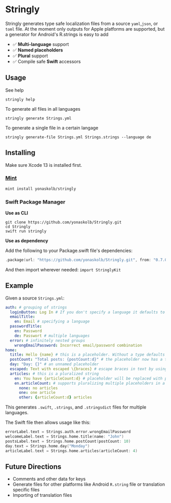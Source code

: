 # Stringly

Stringly generates type safe localization files from a source `yaml`,`json`, or `toml` file. At the moment only outputs for Apple platforms are supported, but a generator for Android's R.strings is easy to add

- ✅ **Multi-language** support
- ✅ **Named placeholders**
- ✅ **Plural** support
- ✅ Compile safe **Swift** accessors

## Usage

See help
```
stringly help
```
To generate all files in all languages
```
stringly generate Strings.yml
```
To generate a single file in a certain langage
```
stringly generate-file Strings.yml Strings.strings --language de
```

## Installing

Make sure Xcode 13 is installed first.

### [Mint](https://github.com/yonaskolb/mint)
```sh
mint install yonaskolb/stringly
```

### Swift Package Manager

**Use as CLI**

```shell
git clone https://github.com/yonaskolb/Stringly.git
cd Stringly
swift run stringly
```

**Use as dependency**

Add the following to your Package.swift file's dependencies:

```swift
.package(url: "https://github.com/yonaskolb/Stringly.git", from: "0.7.0"),
```

And then import wherever needed: `import StringlyKit`

## Example

Given a source `Strings.yml`:
```yml
auth: # grouping of strings
  loginButton: Log In # If you don't specify a language it defaults to a base language
  emailTitle:
    en: Email # specifying a language
  passwordTitle: 
    en: Password
    de: Passwort # multiple languages
  error: # infinitely nested groups
    wrongEmailPassword: Incorrect email/password combination
home:
  title: Hello {name} # this is a placeholder. Without a type defaults to %@ on apple platforms
  postCount: "Total posts: {postCount:d}" # the placeholder now has a type %d
  day: "Day: {}" # an unnamed placeholder
  escaped: Text with escaped \{braces} # escape braces in text by using \{
  articles: # this is a pluralized string
    en: You have {articleCount:d} # placeholder will be replaced with pluralization
    en.articleCount: # supports pluralizing multiple placeholders in a single string
      none: no articles
      one: one article
      other: {articleCount:d} articles
```

This generates `.swift`, `.strings`, and `.stringsdict` files for multiple languages.

The Swift file then allows usage like this:
```swift
errorLabel.text = Strings.auth.error.wrongEmailPassword
welcomeLabel.text = Strings.home.title(name: "John")
postsLabel.text = Strings.home.postCount(postCount: 10)
day.text = Strings.home.day("Monday")
articleLabel.text = Strings.home.articles(articleCount: 4)
```

## Future Directions
- Comments and other data for keys
- Generate files for other platforms like Android `R.string` file or translation specific files
- Importing of translation files
